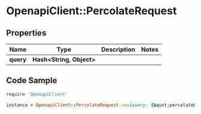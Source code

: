 # OpenapiClient::PercolateRequest

## Properties

Name | Type | Description | Notes
------------ | ------------- | ------------- | -------------
**query** | **Hash&lt;String, Object&gt;** |  | 

## Code Sample

```ruby
require 'OpenapiClient'

instance = OpenapiClient::PercolateRequest.new(query: {&quot;percolate&quot;:{&quot;document&quot;:{&quot;title&quot;:&quot;some text to match&quot;}}})
```


